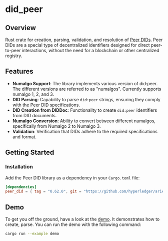 # did_peer

## Overview
Rust crate for creation, parsing, validation, and resolution of [Peer DIDs](https://identity.foundation/peer-did-method-spec). 
Peer DIDs are a special type of decentralized identifiers designed for direct peer-to-peer interactions, without the 
need for a blockchain or other centralized registry.

## Features
- **Numalgo Support**: The library implements various version of did:peer. The different versions are referred to as "numalgos". 
  Currently supports numalgo 1, 2, and 3.   
- **DID Parsing**: Capability to parse `did:peer` strings, ensuring they comply with the Peer DID specifications.
- **DID Creation from DIDDoc**: Functionality to create `did:peer` identifiers from DID documents.
- **Numalgo Conversion**: Ability to convert between different numalgos, specifically from Numalgo 2 to Numalgo 3.
- **Validation**: Verification that DIDs adhere to the required specifications and format.

## Getting Started
### Installation
Add the Peer DID library as a dependency in your `Cargo.toml` file:
```toml
[dependencies]
peer_did = { tag = "0.62.0", git = "https://github.com/hyperledger/aries-vcx" }
```

## Demo
To get you off the ground, have a look at the [demo](examples/demo.rs). It demonstrates how to create, parse. You can 
run the demo with the following command:
```bash
cargo run --example demo
```


